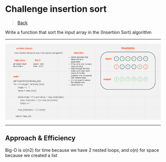 # Challenge insertion sort

> [Back](../../README.md)
> 
Write a function that sort the input array in the (Insertion Sort) algorithm

***************************
![img](Capture.PNG)
 
************************
## Approach & Efficiency

Big-O is o(n2) for time because we have 2 nested loops, and o(n) for space because we created a list 
